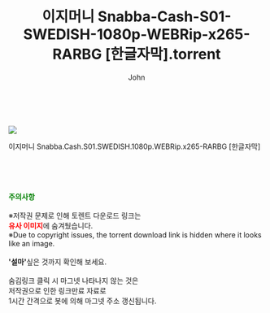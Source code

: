 ﻿---
layout: post
title:  "    이지머니 Snabba-Cash-S01-SWEDISH-1080p-WEBRip-x265-RARBG [한글자막].torrent"
author: John
categories: [ 드라마 ]
tags: [  ]
image: https://torrentrj55.com/uploadfile/full/7e07b5bc9333d169add39d09bd190f4e0c126651.jpg 
description: "    이지머니 Snabba-Cash-S01-SWEDISH-1080p-WEBRip-x265-RARBG [한글자막] torrent 정보 공유"
toc: true
toc_sticky: true
---

<br>
<p><img src="https://torrentrj55.com/uploadfile/full/7e07b5bc9333d169add39d09bd190f4e0c126651.jpg"/></p>
 이지머니 Snabba.Cash.S01.SWEDISH.1080p.WEBRip.x265-RARBG [한글자막]  
    
<br><br><br>
<p data-ke-size="size16"><b><span style="color: green;">주의사항</span></b><br /><br />※저작권 문제로 인해 토렌트 다운로드 링크는<br /><b><span style="color: red;">유사 이미지</span></b>에 숨겨뒀습니다.<br />※Due to copyright issues, the torrent download link is hidden where it looks like an image.<br /><br /><b>'설마'</b>싶은 것까지 확인해 보세요.<br /><br />숨김링크 클릭 시 마그넷 나타나지 않는 것은<br />저작권으로 인한 링크만료 자료로<br />1시간 간격으로 봇에 의해 마그넷 주소 갱신됩니다.</p>
